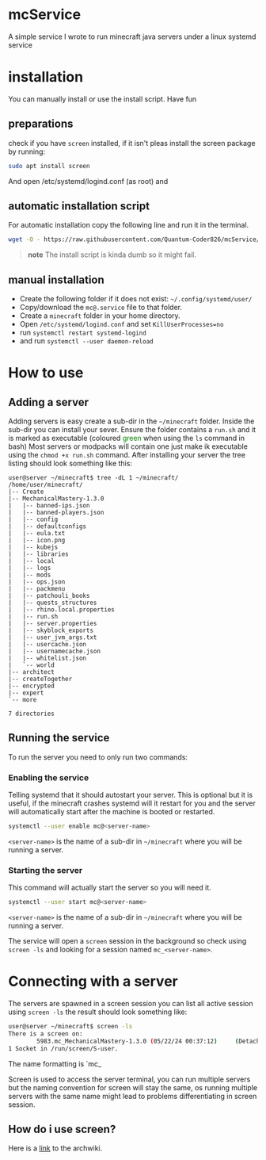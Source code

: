 # mcService
A simple service I wrote to run minecraft java servers under a linux systemd service

# installation
You can manually install or use the install script. Have fun

## preparations
check if you have `screen` installed, if it isn't pleas install the screen package by running:
```bash
sudo apt install screen
```

And open /etc/systemd/logind.conf (as root)
and 

## automatic installation script
For automatic installation copy the following line and run it in the terminal.
```bash
wget -O - https://raw.githubusercontent.com/Quantum-Coder826/mcService/master/installer.sh | tr -d '\r' | bash
```
>**note**
> The install script is kinda dumb so it might fail.

## manual installation
- Create the following folder if it does not exist: `~/.config/systemd/user/`
- Copy/download the `mc@.service` file to that folder.
- Create a `minecraft` folder in your home directory.
- Open `/etc/systemd/logind.conf` and set `KillUserProcesses=no`
- run `systemctl restart systemd-logind`
- and run `systemctl --user daemon-reload`

# How to use

## Adding a server
Adding servers is easy create a sub-dir in the `~/minecraft` folder. Inside the sub-dir you can install your sever. Ensure the folder contains a `run.sh` and it is marked as executable (coloured <span style="color:green">green</span> when using the `ls` command in bash)
Most servers or modpacks will contain one just make ik executable using the `chmod +x run.sh` command.
After installing your server the tree listing should look something like this:
```
user@server ~/minecraft$ tree -dL 1 ~/minecraft/
/home/user/minecraft/
|-- Create
|-- MechanicalMastery-1.3.0
|   |-- banned-ips.json
|   |-- banned-players.json
|   |-- config
|   |-- defaultconfigs
|   |-- eula.txt
|   |-- icon.png
|   |-- kubejs
|   |-- libraries
|   |-- local
|   |-- logs
|   |-- mods
|   |-- ops.json
|   |-- packmenu
|   |-- patchouli_books
|   |-- quests_structures
|   |-- rhino.local.properties
|   |-- run.sh
|   |-- server.properties
|   |-- skyblock_exports
|   |-- user_jvm_args.txt
|   |-- usercache.json
|   |-- usernamecache.json
|   |-- whitelist.json
|   `-- world
|-- architect
|-- createTogether
|-- encrypted
|-- expert
`-- more

7 directories
```

## Running the service
To run the server you need to only run two commands:

### Enabling the service
Telling systemd that it should autostart your server.
This is optional but it is useful, if the minecraft crashes systemd will it restart for you and the server will automatically start after the machine is booted or restarted.
```bash
systemctl --user enable mc@<server-name>
```
`<server-name>` is the name of a sub-dir in `~/minecraft` where you will be running a server.

### Starting the server
This command will actually start the server so you will need it.
```bash
systemctl --user start mc@<server-name>
```
`<server-name>` is the name of a sub-dir in `~/minecraft` where you will be running a server.

The service will open a `screen` session in the background so check using `screen -ls` and looking for a session named `mc_<server-name>`.

# Connecting with a server
The servers are spawned in a screen session you can list all active session using `screen -ls` the result should look something like:
```bash
user@server ~/minecraft$ screen -ls
There is a screen on:
        5983.mc_MechanicalMastery-1.3.0 (05/22/24 00:37:12)     (Detached)
1 Socket in /run/screen/S-user.
```
The name formatting is `mc_<server-name>

Screen is used to access the server terminal, you can run multiple servers but the naming convention for screen will stay the same, os running multiple servers with the same name might lead to problems differentiating in screen session.

## How do i use screen?
Here is a [link](https://wiki.archlinux.org/title/GNU_Screen) to the archwiki.